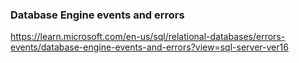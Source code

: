 ### Database Engine events and errors

https://learn.microsoft.com/en-us/sql/relational-databases/errors-events/database-engine-events-and-errors?view=sql-server-ver16
